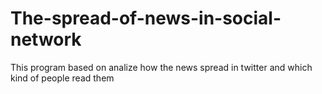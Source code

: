 # The-spread-of-news-in-social-network
This program based on analize how the news spread in twitter and which kind of people read them 
